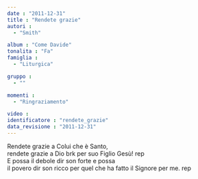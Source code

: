 ```yaml
---
date : "2011-12-31"
title : "Rendete grazie"
autori : 
  - "Smith"

album : "Come Davide"
tonalita : "Fa"
famiglia : 
  - "Liturgica"

gruppo : 
  - ""

momenti : 
  - "Ringraziamento"

video : 
identificatore : "rendete_grazie"
data_revisione : "2011-12-31"
---
```

  
  
  
Rendete grazie a Colui che è Santo,   
rendete grazie a Dio brk per suo Figlio Gesù! rep  
E possa il debole dir son forte e possa  
il povero dir son ricco per quel che ha fatto il Signore per me. rep  
  
  
  
  
  
  
  
